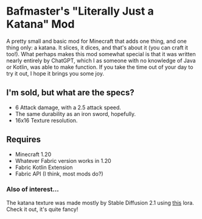 # Bafmaster's "Literally Just a Katana" Mod
A pretty small and basic mod for Minecraft that adds one thing, and one thing only: a katana. It slices, it dices, and that's about it (you can craft it too!). What perhaps makes this mod somewhat special is that it was written nearly entirely by ChatGPT, which I as someone with no knowledge of Java or Kotlin, was able to make function. If you take the time out of your day to try it out, I hope it brings you some joy.

## I'm sold, but what are the specs?
* 6 Attack damage, with a 2.5 attack speed.
* The same durability as an iron sword, hopefully.
* 16x16 Texture resolution.

## Requires
* Minecraft 1.20
* Whatever Fabric version works in 1.20
* Fabric Kotlin Extension
* Fabric API (I think, most mods do?)

### Also of interest...
The katana texture was made mostly by Stable Diffusion 2.1 using [this](https://huggingface.co/Plixel-AI/Plixel) lora. Check it out, it's quite fancy!
